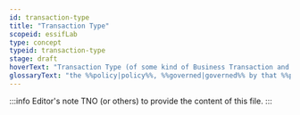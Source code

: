 ```yaml
---
id: transaction-type
title: "Transaction Type"
scopeid: essifLab
type: concept
typeid: transaction-type
stage: draft
hoverText: "Transaction Type (of some kind of Business Transaction and some Party): the Policy, Governed by that Party, and other necessary artifacts (e.g. a Transaction Form) that provide an Actor with all necessary means to conduct a Transaction of this type on behalf of that Party."
glossaryText: "the %%policy|policy%%, %%governed|governed%% by that %%party|party%%, and other necessary artifacts (e.g. a %%transaction form|transaction-form%%) that provide an %%actor|actor%% with all necessary means to conduct a %%transaction|business-transaction%% of this type on behalf of that %%party|party%%."
---
```


:::info Editor's note
TNO (or others) to provide the content of this file.
:::

